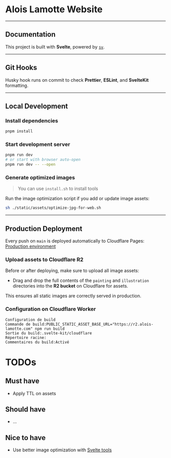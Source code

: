 # Alois Lamotte Website

---

## Documentation

This project is built with **Svelte**, powered by [`sv`](https://github.com/sveltejs/cli).

---

## Git Hooks

Husky hook runs on commit to check **Prettier**, **ESLint**, and **SvelteKit** formatting.

---

## Local Development

### Install dependencies

```bash
pnpm install
```

### Start development server

```bash
pnpm run dev
# or start with browser auto-open
pnpm run dev -- --open
```

### Generate optimized images

> You can use `install.sh` to install tools

Run the image optimization script if you add or update image assets:

```bash
sh ./static/assets/optimize-jpg-for-web.sh
```

---

## Production Deployment

Every push on `main` is deployed automatically to Cloudflare Pages:
[Production environment](https://alois-lamotte.pages.dev/)

### Upload assets to Cloudflare R2

Before or after deploying, make sure to upload all image assets:

- Drag and drop the full contents of the `painting` and `illustration` directories into the **R2 bucket** on Cloudflare for assets.

This ensures all static images are correctly served in production.

### Configuration on Cloudflare Worker

```
Configuration de build
Commande de build:PUBLIC_STATIC_ASSET_BASE_URL="https://r2.alois-lamotte.com" npm run build
Sortie du build:.svelte-kit/cloudflare
Répertoire racine:
Commentaires du build:Activé
```

# TODOs

## Must have

- Apply TTL on assets

## Should have

- ...

## Nice to have

- Use better image optimization with [Svelte tools](https://svelte.dev/docs/kit/images)
